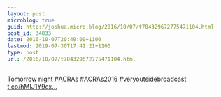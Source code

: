 ```yaml
---
layout: post
microblog: true
guid: http://joshua.micro.blog/2016/10/07/t784329672775471104.html
post_id: 34833
date: 2016-10-07T20:49:00+1100
lastmod: 2019-07-30T17:41:21+1100
type: post
url: /2016/10/07/t784329672775471104.html
---
```

Tomorrow night #ACRAs #ACRAs2016 #veryoutsidebroadcast [t.co/hMIJ1Y9cx...](https://t.co/hMIJ1Y9cxk)
